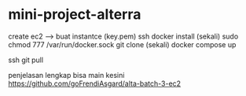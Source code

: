 # mini-project-alterra


create ec2 --> buat instantce (key.pem)
ssh
docker install (sekali)
sudo chmod 777 /var/run/docker.sock
git clone (sekali)
docker compose up


ssh
git pull

penjelasan lengkap bisa main kesini
https://github.com/goFrendiAsgard/alta-batch-3-ec2